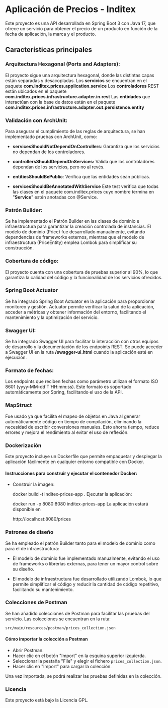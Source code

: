 # Aplicación de Precios - Inditex
Este proyecto es una API desarrollada en Spring Boot 3 con Java 17, que ofrece un servicio para obtener el precio de un producto en función de la fecha de aplicación, la marca y el producto.

## Características principales
### Arquitectura Hexagonal (Ports and Adapters):

El proyecto sigue una arquitectura hexagonal, donde las distintas capas están separadas y desacopladas.
Los **servicios** se encuentran en el paquete **com.inditex.prices.application.service**
Los **controladores** REST están ubicados en el paquete **com.inditex.prices.infrastructure.adapter.in.rest**
Las **entidades** que interactúan con la base de datos están en el paquete **com.inditex.prices.infrastructure.adapter.out.persistence.entity**

### Validación con ArchUnit:

Para asegurar el cumplimiento de las reglas de arquitectura, se han implementado pruebas con ArchUnit, como:
- **servicesShouldNotDependOnControllers**: Garantiza que los servicios no dependan de los controladores.
- **controllersShouldDependOnServices:** Valida que los controladores dependan de los servicios, pero no al revés.
- **entitiesShouldBePublic**: Verifica que las entidades sean públicas.

- **servicesShouldBeAnnotatedWithService**
Este test verifica que todas las clases en el paquete com.inditex.prices cuyo nombre termina en "**Service**" estén anotadas con @Service.

### Patrón Builder:

Se ha implementado el Patrón Builder en las clases de dominio e infraestructura para garantizar la creación controlada de instancias.
El modelo de dominio (Price) fue desarrollado manualmente, evitando dependencias de frameworks externos, mientras que el modelo de infraestructura (PriceEntity) emplea Lombok para simplificar su construcción.

### Cobertura de código:

El proyecto cuenta con una cobertura de pruebas superior al 90%, lo que garantiza la calidad del código y la funcionalidad de los servicios ofrecidos.


### Spring Boot Actuator

Se ha integrado Spring Boot Actuator en la aplicación para proporcionar monitoreo y gestión. Actuator permite verificar la salud de la aplicación, acceder a métricas y obtener información del entorno, facilitando el mantenimiento y la optimización del servicio.


### Swagger UI:

Se ha integrado Swagger UI para facilitar la interacción con otros equipos de desarrollo y la documentación de los endpoints REST.
Se puede acceder a Swagger UI en la ruta **/swagger-ui.html** cuando la aplicación esté en ejecución.
### Formato de fechas:

Los endpoints que reciben fechas como parámetro utilizan el formato ISO 8601 (yyyy-MM-dd'T'HH:mm:ss). Este formato es soportado automáticamente por Spring, facilitando el uso de la API.

### MapStruct 
Fue usado ya que facilita el mapeo de objetos en Java al generar automáticamente código en tiempo de compilación, eliminando la necesidad de escribir conversiones manuales. Esto ahorra tiempo, reduce errores y mejora el rendimiento al evitar el uso de reflexión.

### Dockerización
Este proyecto incluye un Dockerfile que permite empaquetar y desplegar la aplicación fácilmente en cualquier entorno compatible con Docker.


#### Instrucciones para construir y ejecutar el contenedor Docker:
- Construir la imagen:

    docker build -t inditex-prices-app .
Ejecutar la aplicación:



    docker run -p 8080:8080 inditex-prices-app
La aplicación estará disponible en 



    http://localhost:8080/prices


### Patrones de diseño
Se ha empleado el patrón Builder tanto para el modelo de dominio como para el de infraestructura:

- El modelo de dominio fue implementado manualmente, evitando el uso de frameworks o librerías externas, para tener un mayor control sobre su diseño.

- El modelo de infraestructura fue desarrollado utilizando Lombok, lo que permite simplificar el código y reducir la cantidad de código repetitivo, facilitando su mantenimiento.

### Colecciones de Postman

Se han añadido colecciones de Postman para facilitar las pruebas del servicio. Las colecciones se encuentran en la ruta:

    src/main/resources/postman/prices_collection.json


#### Cómo importar la colección a Postman

- Abrir Postman.
- Hacer clic en el botón "Import" en la esquina superior izquierda.
- Seleccionar la pestaña "File" y elegir el fichero `prices_collection.json`.
- Hacer clic en "Import" para cargar la colección.

Una vez importada, se podrá realizar las pruebas definidas en la colección.

### Licencia
Este proyecto está bajo la Licencia GPL.